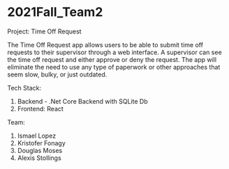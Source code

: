 # 2021Fall_Team2
Project: Time Off Request
	
The Time Off Request app allows users to be able to submit time off requests to their supervisor through a web interface. A supervisor can see the time off request and either approve or deny the request. The app will eliminate the need to use any type of paperwork or other approaches that seem slow, bulky, or just outdated. 

Tech Stack: 
  1. Backend - .Net Core Backend with SQLite Db 
  2. Frontend: React

Team:
  1. Ismael Lopez
  2. Kristofer Fonagy
  3. Douglas Moses
  4. Alexis Stollings
